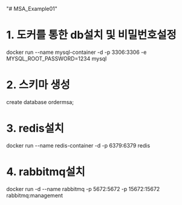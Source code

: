 "# MSA_Example01" 

# 1. 도커를 통한 db설치 및 비밀번호설정
docker run --name mysql-container -d -p 3306:3306 -e 
MYSQL_ROOT_PASSWORD=1234 mysql

# 2. 스키마 생성 
create database ordermsa;

# 3. redis설치
docker run --name redis-container -d -p 6379:6379 redis

# 4. rabbitmq설치
docker run -d --name rabbitmq -p 5672:5672 -p 15672:15672 rabbitmq:management


